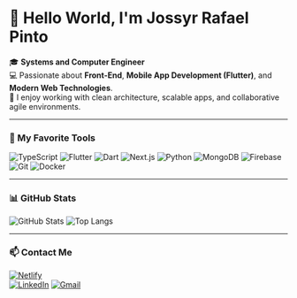 # 👋 Hello World, I'm Jossyr Rafael Pinto

🎓 **Systems and Computer Engineer**  
💻 Passionate about **Front-End**, **Mobile App Development (Flutter)**, and **Modern Web Technologies**.  
🚀 I enjoy working with clean architecture, scalable apps, and collaborative agile environments.

---

### 🧰 My Favorite Tools

![TypeScript](https://img.shields.io/badge/-TypeScript-3178C6?style=flat&logo=typescript&logoColor=white)
![Flutter](https://img.shields.io/badge/-Flutter-02569B?style=flat&logo=flutter&logoColor=white)
![Dart](https://img.shields.io/badge/-Dart-0175C2?style=flat&logo=dart&logoColor=white)
![Next.js](https://img.shields.io/badge/-Next.js-000000?style=flat&logo=nextdotjs)
![Python](https://img.shields.io/badge/-Python-3776AB?style=flat&logo=python&logoColor=white)
![MongoDB](https://img.shields.io/badge/-MongoDB-47A248?style=flat&logo=mongodb&logoColor=white)
![Firebase](https://img.shields.io/badge/-Firebase-FFCA28?style=flat&logo=firebase&logoColor=black)
![Git](https://img.shields.io/badge/-Git-F05032?style=flat&logo=git&logoColor=white)
![Docker](https://img.shields.io/badge/-Docker-2496ED?style=flat&logo=docker&logoColor=white)

---

### 📊 GitHub Stats

<!-- Puedes reemplazar tu nombre de usuario aquí -->
![GitHub Stats](https://github-readme-stats.vercel.app/api?username=Hashuin&show_icons=true&theme=tokyonight)
![Top Langs](https://github-readme-stats.vercel.app/api/top-langs/?username=Hashuin&layout=compact&theme=tokyonight)

---

### 📫 Contact Me

[![Netlify](https://img.shields.io/badge/Website-Netlify-00C7B7?style=flat&logo=netlify&logoColor=white)](https://jossyrpinto.netlify.app)   
[![LinkedIn](https://img.shields.io/badge/LinkedIn-Connect-0077B5?style=flat-square&logo=linkedin&logoColor=white)](https://www.linkedin.com/in/jossyr-pinto/)
[![Gmail](https://img.shields.io/badge/Gmail-Contact-D14836?style=flat&logo=gmail&logoColor=white)](mailto:jossyrpin@gmail.com)

